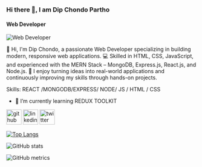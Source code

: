 ### Hi there 👋, I am Dip Chondo Partho
#### Web Developer
![Web Developer](https://scontent.fdac162-1.fna.fbcdn.net/v/t39.30808-6/512794412_685315944478626_7767837554979541716_n.png?_nc_cat=102&ccb=1-7&_nc_sid=cc71e4&_nc_ohc=ZDNa5aDfGmUQ7kNvwF8MNHE&_nc_oc=Adm5Vwt3OEUhUdrF_BmzMH2zgjzQSi5l_m8mj4cj5owTDtUtU4YjC4W51qsAQpXAarE&_nc_zt=23&_nc_ht=scontent.fdac162-1.fna&_nc_gid=W2za_-7MoGd51kMuQHhR2A&oh=00_AfOT34njPUoG8y04eQwt2DnHaVz_uRJ37NVFBYBkXVfrfw&oe=68616A9F)

👋 Hi, I'm Dip Chondo, a passionate Web Developer specializing in building modern, responsive web applications.
💻 Skilled in HTML, CSS, JavaScript, and experienced with the MERN Stack – MongoDB, Express.js, React.js, and Node.js.
🚀 I enjoy turning ideas into real-world applications and continuously improving my skills through hands-on projects.

Skills:  REACT /MONGODB/EXPRESS/ NODE/ JS / HTML / CSS

- 🌱 I’m currently learning REDUX TOOLKIT 


[<img src='https://cdn.jsdelivr.net/npm/simple-icons@3.0.1/icons/github.svg' alt='github' height='40'>](https://github.com/https://github.com/dip00-bb)  [<img src='https://cdn.jsdelivr.net/npm/simple-icons@3.0.1/icons/linkedin.svg' alt='linkedin' height='40'>](https://www.linkedin.com/in/https://www.linkedin.com/in/dip-chondo-2b871b360//)  [<img src='https://cdn.jsdelivr.net/npm/simple-icons@3.0.1/icons/twitter.svg' alt='twitter' height='40'>](https://twitter.com/https://x.com/MovieLover23667)  

[![Top Langs](https://github-readme-stats.vercel.app/api/top-langs/?username=https://github.com/dip00-bb)](https://github.com/anuraghazra/github-readme-stats)

![GitHub stats](https://github-readme-stats.vercel.app/api?username=https://github.com/dip00-bb&show_icons=true)  

![GitHub metrics](https://metrics.lecoq.io/https://github.com/dip00-bb)  

